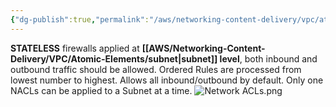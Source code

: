 ```yaml
---
{"dg-publish":true,"permalink":"/aws/networking-content-delivery/vpc/atomic-elements/network-acls/","title":"Network ACLs"}
---
```




**STATELESS** firewalls applied at **[[AWS/Networking-Content-Delivery/VPC/Atomic-Elements/subnet\|subnet]] level**, both inbound and outbound traffic should be allowed.
Ordered Rules are processed from lowest number to highest.
Allows all inbound/outbound by default.
Only one NACLs can be applied to a Subnet at a time.
![Network ACLs.png](/img/user/AWS/Networking-Content-Delivery/VPC/png/Atomic-Elements/Network%20ACLs.png)
